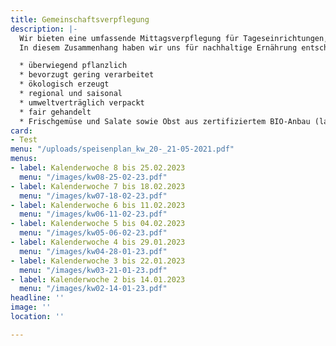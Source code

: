 ```yaml
---
title: Gemeinschaftsverpflegung
description: |-
  Wir bieten eine umfassende Mittagsverpflegung für Tageseinrichtungen, Kindergärten, Schulen und Firmen, sowie Seniorenverpflegung an. Hohe Qualitätsstandards sind Voraussetzung für eine optimale Lebensmittelauswahl sowie Speisenplanung und -herstellung. Dabei richten wir uns streng nach den Richtlinien des DGE (Deutschlands Initiative für gesunde Ernährung und mehr Bewegung), um eine gesunde und ausgewogene Ernährung gewährleisten zu können.
  In diesem Zusammenhang haben wir uns für nachhaltige Ernährung entschieden, die u.a. folgende Aspekte beinhaltet:

  * überwiegend pflanzlich
  * bevorzugt gering verarbeitet
  * ökologisch erzeugt
  * regional und saisonal
  * umweltverträglich verpackt
  * fair gehandelt
  * Frischgemüse und Salate sowie Obst aus zertifiziertem BIO-Anbau (laut aktuellem Speisenplan)
card:
- Test
menu: "/uploads/speisenplan_kw_20-_21-05-2021.pdf"
menus:
- label: Kalenderwoche 8 bis 25.02.2023
  menu: "/images/kw08-25-02-23.pdf"
- label: Kalenderwoche 7 bis 18.02.2023
  menu: "/images/kw07-18-02-23.pdf"
- label: Kalenderwoche 6 bis 11.02.2023
  menu: "/images/kw06-11-02-23.pdf"
- label: Kalenderwoche 5 bis 04.02.2023
  menu: "/images/kw05-06-02-23.pdf"
- label: Kalenderwoche 4 bis 29.01.2023
  menu: "/images/kw04-28-01-23.pdf"
- label: Kalenderwoche 3 bis 22.01.2023
  menu: "/images/kw03-21-01-23.pdf"
- label: Kalenderwoche 2 bis 14.01.2023
  menu: "/images/kw02-14-01-23.pdf"
headline: ''
image: ''
location: ''

---
```

